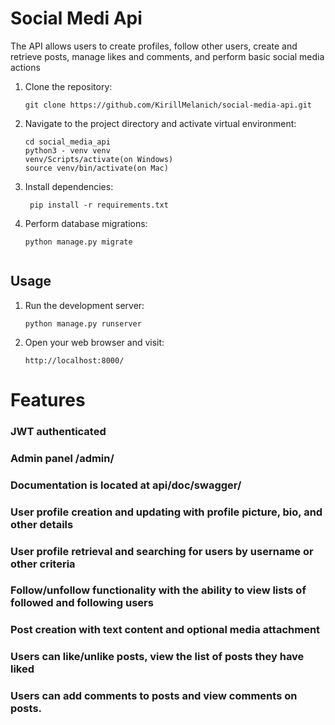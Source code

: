 # Social Medi Api
The API allows users to create profiles, follow other users, create and retrieve posts, manage likes and comments, and perform basic social media actions

1. Clone the repository:

   ```shell
   git clone https://github.com/KirillMelanich/social-media-api.git
   
2. Navigate to the project directory and activate virtual environment:
   ```shell
   cd social_media_api
   python3 - venv venv
   venv/Scripts/activate(on Windows)
   source venv/bin/activate(on Mac)
   
3. Install dependencies:
   ```shell
    pip install -r requirements.txt
   
4. Perform database migrations:
    ```shell
    python manage.py migrate


## Usage

1. Run the development server:
     ```shell
    python manage.py runserver
2. Open your web browser and visit:
    ```shell 
    http://localhost:8000/

# Features


### JWT authenticated
### Admin panel /admin/
### Documentation is located at api/doc/swagger/
### User profile creation and updating with profile picture, bio, and other details
### User profile retrieval and searching for users by username or other criteria
### Follow/unfollow functionality with the ability to view lists of followed and following users
### Post creation with text content and optional media attachment
### Users сan like/unlike posts, view the list of posts they have liked
### Users can add comments to posts and view comments on posts.
